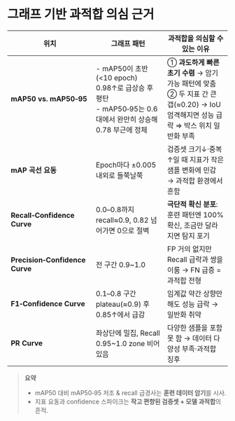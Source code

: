 # 그래프 기반 과적합 의심 근거

| 위치 | 그래프 패턴 | 과적합을 의심할 수 있는 이유 |
|------|-------------|-----------------------------|
| **mAP50 vs. mAP50‑95** | - mAP50이 초반 (<10 epoch) 0.98↑로 급상승 후 평탄<br>- mAP50‑95는 0.6대에서 완만히 상승해 0.78 부근에 정체 | ① **과도하게 빠른 초기 수렴** → 암기 가능 패턴에 맞춤<br>② 두 지표 간 큰 갭(≈0.20) → IoU 엄격해지면 성능 급락 ⇒ 박스 위치 일반화 부족 |
| **mAP 곡선 요동** | Epoch마다 ±0.005 내외로 들쭉날쭉 | 검증셋 크기↓·중복↑일 때 지표가 작은 샘플 변화에 민감 → 과적합 환경에서 흔함 |
| **Recall‑Confidence Curve** | 0.0–0.8까지 recall≈0.9, 0.82 넘어가면 0으로 절벽 | **극단적 확신 분포**: 훈련 패턴엔 100% 확신, 조금만 달라지면 탐지 포기 |
| **Precision‑Confidence Curve** | 전 구간 0.9~1.0 | FP 거의 없지만 Recall 급락과 쌍을 이룸 → FN 급증 = 과적합 전형 |
| **F1‑Confidence Curve** | 0.1–0.8 구간 plateau(≈0.9) 후 0.85↑에서 급감 | 임계값 약간 상향만 해도 성능 급락 → 일반화 취약 |
| **PR Curve** | 좌상단에 밀집, Recall 0.95~1.0 zone 비어있음 | 다양한 샘플을 포함 못 함 → 데이터 다양성 부족·과적합 징후 |

> **요약**  
> - mAP50 대비 mAP50‑95 저조 & recall 급경사는 **훈련 데이터 암기**를 시사.  
> - 지표 요동과 confidence 스파이크는 **작고 편향된 검증셋 + 모델 과적합**의 흔적.

